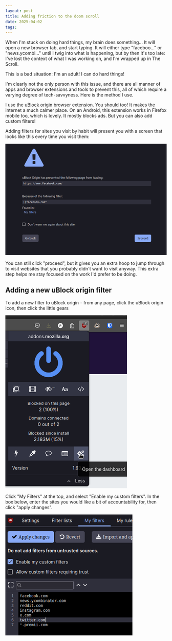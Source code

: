 ```yaml
---
layout: post
title: Adding friction to the doom scroll
date: 2025-04-02
tags: 
---
```


When I'm stuck on doing hard things, my brain does something... It will open a new browser tab, and start typing. It will either type "faceboo..." or "news.ycombi..." until I twig into what is happening, but by then it's too late: I've lost the context of what I was working on, and I'm wrapped up in The Scroll.

This is a bad situation: I'm an adult! I can do hard things! 

I'm clearly not the only person with this issue, and there are all manner of apps and browser extensions and tools to prevent this, all of which require a varying degree of tech-savvyness. Here is the method I use.

I use the [uBlock origin](https://addons.mozilla.org/en-CA/firefox/addon/ublock-origin/) browser extension. You should too! It makes the internet a much calmer place. On an Android, this extension works in Firefox mobile too, which is lovely. It mostly blocks ads. But you can also add custom filters!

Adding filters for sites you visit by habit will present you with a screen that looks like this every time you visit them:

![](/assets/images/Pasted%20image%2020250402211353.png)

You can still click "proceed", but it gives you an extra hoop to jump through to visit websites that you probably didn't want to visit anyway. This extra step helps me stay focused on the work I'd prefer to be doing.

## Adding a new uBlock origin filter

To add a new filter to uBlock origin - from any page, click the uBlock origin icon, then click the little gears

![](/assets/images/Pasted%20image%2020250402212128.png)

Click "My Filters" at the top, and select "Enable my custom filters". In the box below, enter the sites you would like a bit of accountability for, then click "apply changes". 

![](/assets/images/Pasted%20image%2020250402212323.png)
